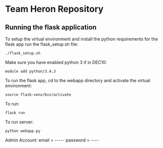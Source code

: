 # Team Heron Repository

## Running the flask application
To setup the virtual environment and install the python requirements for the flask app run the flask_setup.sh file:

    ./flask_setup.sh

Make sure you have enabled python 3 if in DEC10:
	
	module add python/3.4.3

To run the flask app, cd to the webapp directory and activate the virtual environment:

    source flask-venv/bin/activate

To run:

    flask run

To run server:

	python webapp.py

Admin Account:
	email = -----
	password = ----

